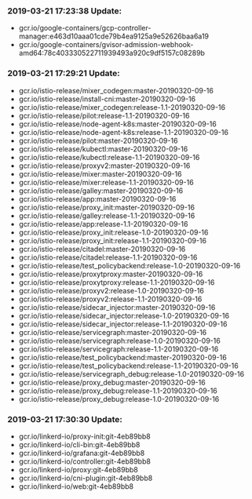 ### 2019-03-21 17:23:38 Update:

- gcr.io/google-containers/gcp-controller-manager:e463d10aaa01cde79b4ea9125a9e52626baa6a19
- gcr.io/google-containers/gvisor-admission-webhook-amd64:78c403330522711939493a920c9df5157c08289b
### 2019-03-21 17:29:21 Update:

- gcr.io/istio-release/mixer_codegen:master-20190320-09-16
- gcr.io/istio-release/install-cni:master-20190320-09-16
- gcr.io/istio-release/mixer_codegen:release-1.1-20190320-09-16
- gcr.io/istio-release/pilot:release-1.1-20190320-09-16
- gcr.io/istio-release/node-agent-k8s:master-20190320-09-16
- gcr.io/istio-release/node-agent-k8s:release-1.1-20190320-09-16
- gcr.io/istio-release/pilot:master-20190320-09-16
- gcr.io/istio-release/kubectl:master-20190320-09-16
- gcr.io/istio-release/kubectl:release-1.1-20190320-09-16
- gcr.io/istio-release/proxyv2:master-20190320-09-16
- gcr.io/istio-release/mixer:master-20190320-09-16
- gcr.io/istio-release/mixer:release-1.1-20190320-09-16
- gcr.io/istio-release/galley:master-20190320-09-16
- gcr.io/istio-release/app:master-20190320-09-16
- gcr.io/istio-release/proxy_init:master-20190320-09-16
- gcr.io/istio-release/galley:release-1.1-20190320-09-16
- gcr.io/istio-release/app:release-1.1-20190320-09-16
- gcr.io/istio-release/proxy_init:release-1.0-20190320-09-16
- gcr.io/istio-release/proxy_init:release-1.1-20190320-09-16
- gcr.io/istio-release/citadel:master-20190320-09-16
- gcr.io/istio-release/citadel:release-1.1-20190320-09-16
- gcr.io/istio-release/test_policybackend:release-1.0-20190320-09-16
- gcr.io/istio-release/proxytproxy:master-20190320-09-16
- gcr.io/istio-release/proxytproxy:release-1.1-20190320-09-16
- gcr.io/istio-release/proxyv2:release-1.0-20190320-09-16
- gcr.io/istio-release/proxyv2:release-1.1-20190320-09-16
- gcr.io/istio-release/sidecar_injector:master-20190320-09-16
- gcr.io/istio-release/sidecar_injector:release-1.0-20190320-09-16
- gcr.io/istio-release/sidecar_injector:release-1.1-20190320-09-16
- gcr.io/istio-release/servicegraph:master-20190320-09-16
- gcr.io/istio-release/servicegraph:release-1.0-20190320-09-16
- gcr.io/istio-release/servicegraph:release-1.1-20190320-09-16
- gcr.io/istio-release/test_policybackend:master-20190320-09-16
- gcr.io/istio-release/test_policybackend:release-1.1-20190320-09-16
- gcr.io/istio-release/servicegraph_debug:release-1.0-20190320-09-16
- gcr.io/istio-release/proxy_debug:master-20190320-09-16
- gcr.io/istio-release/proxy_debug:release-1.1-20190320-09-16
- gcr.io/istio-release/proxy_debug:release-1.0-20190320-09-16
### 2019-03-21 17:30:30 Update:

- gcr.io/linkerd-io/proxy-init:git-4eb89bb8
- gcr.io/linkerd-io/cli-bin:git-4eb89bb8
- gcr.io/linkerd-io/grafana:git-4eb89bb8
- gcr.io/linkerd-io/controller:git-4eb89bb8
- gcr.io/linkerd-io/proxy:git-4eb89bb8
- gcr.io/linkerd-io/cni-plugin:git-4eb89bb8
- gcr.io/linkerd-io/web:git-4eb89bb8
